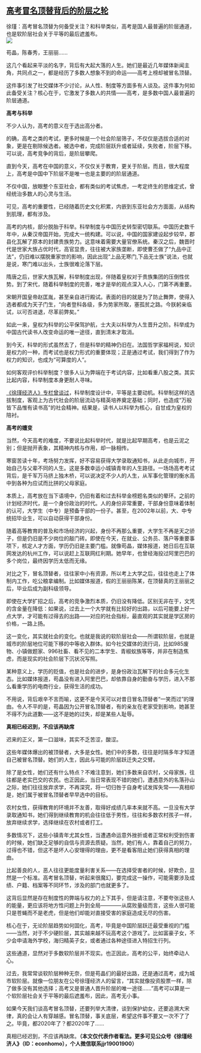 <!--1593373918000-->
[高考冒名顶替背后的阶层之轮](https://cn.ft.com/story/001088305?full=y)
------

<div></div><div class="story-lead">徐瑾：高考冒名顶替为何备受关注？和科举类似，高考是国人最普遍的阶层通道，也是软阶层社会关于平等的最后遮羞布。</div><div class=" story-image image"><img src="https://thumbor.ftacademy.cn/unsafe/1340x754/https://thumbor.ftacademy.cn/unsafe/picture/8/000086738_piclink.jpg"></div><div class="story-body"><div id="story-body-container"><p>苟晶，陈春秀，王丽丽……</p><p>这几个看起来平淡的名字，背后有大起大落的人生。她们是最近几年媒体新闻主角，共同点之一，都是经历了多数人想象不到的命运——高考上榜却被冒名顶替。</p><p>这件事引发了社交媒体不少讨论，从人性、制度等方面多有人谈及。这件事为何如此备受关注？核心在于，它激发了多数人的共情——高考，是多数中国人最普遍的阶层通道。</p><p><b>高考与科举</b></p><div  data-o-ads-name="mpu-middle1" class="o-ads in-article-advert" data-o-ads-formats-default="false"  data-o-ads-formats-small="FtcMobileMpu"  data-o-ads-formats-medium="FtcMpu" data-o-ads-formats-large="FtcMpu" data-o-ads-formats-extra="FtcMpu" data-o-ads-targeting="cnpos=middle1;" data-cy='[{"devices":["PC","iPhoneWeb","AndroidWeb","iPhoneApp","AndroidApp"],"pattern":"MPU","position":"Middle1","container":"mpuInStory"}]'></div><p>不少人认为，高考的意义在于选出高分者。</p><p>的确，高考之类的考试，更多时候是一个社会阶层筛子，不仅仅是选拔合适的对象，更是在剔除候选者。被选中者，完成阶层跃升或者延续，失败者，阶层下移。可以说，高考竞争的背后，是阶层攀爬。</p><p>直到今天，高考在中国的意义，不仅仅关于教育，更关于阶层。而且，很大程度上，高考是中国中下阶层不是唯一也是主要的的阶层通道。</p><p>不仅中国，放眼整个东亚社会，都有类似的考试焦虑，一考定终生的思维定式，曾经统治多数人的心灵与生活。</p><p>可见，高考的重要性，已经随着历史文化积累，内嵌到东亚社会方方面面，从结构到肌理，都有涉及。</p><p>高考的内核，部分脱胎于科举。科举制度与中国历史转型密切联系。中国历史数千年中，从秦汉帝国开始，完成大一统构建。可以说，中国的国家建设起步较早，郡县化瓦解了原本的封建贵族势力。这意味着需要大量官僚系统。秦汉之后，魏晋时代是世家大族占优时代，高官显贵，往往被大家族垄断，即使曹丕做了“九品中正法”，仍旧难以摆脱重家世的影响，因此出现“上品无寒门,下品无士族”说法，也就是说，寒门难以出头，士族很难沦落下层。</p><div data-o-ads-name="mpu-middle2" class="o-ads in-article-advert" data-o-ads-formats-default="false"  data-o-ads-formats-small="FtcMobileMpu"  data-o-ads-formats-medium="false" data-o-ads-formats-large="false" data-o-ads-formats-extra="false" data-o-ads-targeting="cnpos=middle2;" data-cy='[{"devices":["iPhoneWeb","AndroidWeb","iPhoneApp","AndroidApp"],"pattern":"MPU","position":"Middle2","container":"mpuInStory"}]'></div><p>隋唐之后，世家大族瓦解，科举制度出现，伴随着皇权对于贵族集团的压倒性优势。到了宋代，随着科举制度的完善，唯才是举的观点深入人心，门第不再重要。</p><p>宋朝开国皇帝赵匡胤，甚至亲自进行殿试。表面的目的就是为了防止舞弊，使得入选者都成为天子门生，“向者登科各级，多为势家所取，塞孤贫之路。今朕躬亲临试，以可否进退，尽革前弊矣。”</p><p>如此一来，皇权为科举的公平保驾护航，士大夫以科举为人生晋升之阶。科举成为中国古代读书人改变命运的唯一途径，直到清末才取消。</p><p>到今天，科举的形式虽然去了，但是科举的精神仍旧在。法国哲学家福柯说，知识是权力的一种，而考试也是权力形式的重要体现；正是通过考试，我们得到了作为权力的知识，也成为“可算度的人”。</p><p>如何客观评价科举制度？很多人认为弊端在于考试内容，比如看重八股之类。其实比起内容，科举制度本身更耐人寻味。</p><div data-o-ads-name="mpu-middle3" class="o-ads in-article-advert" data-o-ads-formats-default="false"  data-o-ads-formats-small="FtcMobileMpu"  data-o-ads-formats-medium="false" data-o-ads-formats-large="false" data-o-ads-formats-extra="false" data-o-ads-targeting="cnpos=middle3;" data-cy='[{"devices":["iPhoneWeb","AndroidWeb","iPhoneApp","AndroidApp"],"pattern":"MPU","position":"Middle3","container":"mpuInStory"}]'></div><p><a href="http://www.ftchinese.com/story/001082588" target="_blank"></p><p>《徐瑾经济人》专栏曾谈过</a>，科举制度设计中，平等是主要动机。科举制这样的选拔制度，客观上为古代社会的阶层流动与精英培养奠定基础；同时，也造成“万般皆下品惟有读书高”的社会精神。结果是，读书人以科举为核心，自甘成为皇权的陪衬。</p><p><b>高考的嬗变</b></p><p>当然，今天高考的难度，不要说比起科举时代，就是比起早期高考，也是云泥之别；但是抛开表象，其精神内核与作用，却一脉相传。</p><p>寒窗苦读十年，考场努力发挥，好不容易获得大学录取通知书，从此走向城市，开始自己与父辈不同的人生。这是多数幸运小城镇青年的人生路径。一场场高考考试背后，是千军万马挤上独木桥，可以说决定不少人的人生，从军事化管理的衡水高中到各种为应试而比拼的父母家庭。</p><div data-o-ads-name="mpu-middle4" class="o-ads in-article-advert" data-o-ads-formats-default="false"  data-o-ads-formats-small="FtcMobileMpu"  data-o-ads-formats-medium="false" data-o-ads-formats-large="false" data-o-ads-formats-extra="false" data-o-ads-targeting="cnpos=middle4;" data-cy='[{"devices":["iPhoneWeb","AndroidWeb","iPhoneApp","AndroidApp"],"pattern":"MPU","position":"Middle4","container":"mpuInStory"}]'></div><p>本质上，高考放在当下语境中，仍旧有着和过去科举金榜题名类似的晕环。之前的计划经济时代，是一个身份政治的时代。人的身份非常重要，干部身份意味着体制的认可，大学生（中专）是预备干部的一份子。甚至，在2002年以前，大、中专统招毕业生，可以自动获得干部身份。</p><p>随着高等教育的普及和市场经济的兴起，身份不再那么重要，大学生不再是天之骄子，但是仍旧是不少岗位的敲门砖。即使在今天，在就业、公务员、落户等重要事项下，核定人才方面，学历仍旧是主要门槛。就像苟晶，媒体报道，她日后在互联网发达的杭州工作，可以说赶上互联网红利期。她早年，也曾经海投过阿里巴巴的多个岗位，最终因学历太低而无缘。</p><p>对比之下，冒名顶替者，往往家中小有资源，所以考上大学之后，往往也走上了体制内工作，吃公粮拿编制。比如媒体报道，假的王丽丽陈某，在顶替真的王丽丽之后，毕业后成为副科级领导。</p><p>即使在大学扩招之后，高考的竞争激烈本质，仍旧没有降低。区别无非在于，文凭的含金量在降低：如果说，过去上一个大学就有比较好的出路，以后可能要上好一点大学，才可能有过得去的出路——对应的社会指标，最直观的其实就是学区房的价格，一路上扬。</p><p>这一变化，其实就社会的变化。也就是我说的软阶层社会——所谓软阶层，也就是城市的阶层地位可能下移的中等收入群体。如今社交媒体的流行词，比如985废物、小镇做题家、996社畜、看不见的二本学生、青椒蚁族等等，并非在制造焦虑，而是现实的社会阶层下沉状况写照。</p><div data-o-ads-name="mpu-middle5" class="o-ads in-article-advert" data-o-ads-formats-default="false"  data-o-ads-formats-small="FtcMobileMpu"  data-o-ads-formats-medium="false" data-o-ads-formats-large="false" data-o-ads-formats-extra="false" data-o-ads-targeting="cnpos=middle5;" data-cy='[{"devices":["iPhoneWeb","AndroidWeb","iPhoneApp","AndroidApp"],"pattern":"MPU","position":"Middle4","container":"mpuInStory"}]'></div><p>某种意义上，学历的贬值，也是社会的进步，是身份政治瓦解下的社会多元化生态。比如媒体报道，苟晶没有进入阿里巴巴，却依靠自身的勤奋与学历，进入不那么看重学历的电商行业，获得生活的成功。</p><p>不用说，背后艰辛不言而喻，这更不是今天可以对昔日冒名顶替者“一笑而过”的理由。令人不平的是，苟晶因为公开冒名顶替者，有的亲友在老家受到影响，她甚至不得不为此道歉——这不是她的过失，却是某些人耻辱。</p><p><b>真相已经迟到，不应该再缺席</b></p><p>迟来的正义，第一口滋味，其实不乏苦涩，酸涩。</p><p>这些年媒体爆出的被顶替者，大多是女性。她们中的多数，往往是时隔多年才知道自己被冒名顶替。她们的人生，因此与可能的阶层跃迁失之交臂。</p><div data-o-ads-name="mpu-middle6" class="o-ads in-article-advert" data-o-ads-formats-default="false"  data-o-ads-formats-small="FtcMobileMpu"  data-o-ads-formats-medium="false" data-o-ads-formats-large="false" data-o-ads-formats-extra="false" data-o-ads-targeting="cnpos=middle6;" data-cy='[{"devices":["iPhoneWeb","AndroidWeb","iPhoneApp","AndroidApp"],"pattern":"MPU","position":"Middle4","container":"mpuInStory"}]'></div><p>除了是女性，她们还有什么特点？不难注意到，她们多数来自农村，父母家族，往往都是老实巴交的农民。也正因此，当日常表现不错的她们，遭遇意外的名落孙山之际，她们往往放弃求学，不再深究，将一切归咎于自身考试发挥失常——真相却是，她们属于被冒名顶替者早早选中的目标。</p><p>农村女性，获得教育的环境并不友善，取得好成绩几率本来就不高。一旦没有大学录取通知书，她们得到继续教育的机会往往低于男性，往往和多数农村孩子一样，放弃继续求学，选择继续在农村或者打工。</p><p>多数情况下，这些小镇青年尤其女性，当遭遇命运意外挫折或者正常权利受到伤害的时候，她们缺乏足够的自信与资源去质疑。当然，她们有人，靠着自己的努力，过得也不错，但这不是坏人心安理得的理由，更不是看客阻止她们获得真相的理由。</p><p>比起善良的人，恶人往往更能度量利害关系——在选择受害者的时候，好欺负，显然是一个标准。高考冒名顶替，听起来很魔幻，要完成这一操作，可能需要涉及成绩、户籍、档案等不同环节，涉及的部门也就更多了。</p><p>这背后显然是存在制度性的弊端与权力的上下其手，但是请注意，不要夸张这些人的能量，更应该将地方性问题上升到全局————从腐败量级而言，这些人很可能只是苍蝇而不是老虎，但是他们却能对直接受害的家庭造成无尽的伤害。</p><p>核心在于，无论阶层趋势如何固化，高考，毕竟是中国阶层跃迁最受重视的门槛——当然，对于不少硬阶层，其实越来越不玩高考这个游戏了。比如富豪子女，不少会申请海外学校，海归精英子女，或者通过各种途径进入特招生行列。</p><p>这些通道，显然对于多数软阶层并不现实。也正因此，高考的公平，始终牵动人心。</p><p>过去，我常常谈软阶层种种无奈，但是苟晶们的最好出路，还是通过高考，成为城市软阶层。就像一位朋友在公号徐瑾经济人的留言，“其实就像投资股票一样，除了做多没有其他选择；高考又是普通人晋升阶层的唯一途径……”高考可以算是一个软阶层社会关于平等的最后遮羞布，因此，高考无小事。</p><p>如果今天我们谈高考冒名顶替，还要列举大清律，谈到保护幼女，还要追溯大宋律，真的会让人有穿越感。冒名顶替，事关底层，希望这件事不要又一次不了了之。毕竟，都2020年了？都2020年了……</p><p>真相已经迟到，不应该再缺席。<b>（本文仅代表作者看法。更多可见公众号《徐瑾经济人》（ID：econhomo），个人微信联系jjr19001900）</p><p></b></p></div><div class="clearfloat"></div></div>
